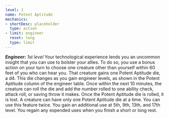 ```yaml
---
level: 1
name: Potent Aptitude
mechanics:
- shortDesc: placeholder
  type: action
- limit: engineer
  reset: long
  type: limit
---
```

_**Engineer:** 1st level_
Your technological experience lends you an uncommon insight that you can use to bolster your allies. To do so, you use a bonus action on your turn to choose one creature other than yourself within 60 feet of you who can hear you. That creature gains one Potent Aptitude die, a d4. This die changes as you gain engineer levels, as shown in the Potent Aptitude column of the engineer table.
Once within the next 10 minutes, the creature can roll the die and add the number rolled to one ability check, attack roll, or saving throw it makes. Once the Potent Aptitude die is rolled, it is lost.
A creature can have only one Potent Aptitude die at a time.
You can use this feature twice. You gain an additional use at 5th, 9th, 13th, and 17th level. You regain any expended uses when you finish a short or long rest.